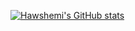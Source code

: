 [![Hawshemi's GitHub stats](https://github-readme-stats.vercel.app/api?username=hawshemi&count_private=true&show_icons=true&theme=transparent&hide_border=true&include_all_commits=true)](https://github.com/anuraghazra/github-readme-stats)


